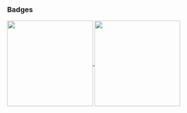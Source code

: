 ### Badges
<a href="#">
  <img height=200 align="center" src="https://github-readme-stats-pmeleroa.vercel.app/api?username=pmeleroa&theme=gotham&show=prs_merged,prs_merged_percentag" />
</a>
<a href="#">
  <img height=200 align="center" src="https://github-readme-stats-pmeleroa.vercel.app/api/top-langs/?username=pmeleroa&theme=gotham&hide_title=false&layout=compact&exclude_repo=github-readme-stats,pmeleroa" />
</a>
